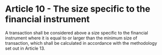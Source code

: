 # Article 10 - The size specific to the financial instrument


A transaction shall be considered above a size specific to the financial instrument where it is equal to or larger than the minimum size of transaction, which shall be calculated in accordance with the methodology set out in Article 13.
